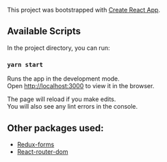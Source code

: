 This project was bootstrapped with [Create React App](https://github.com/facebook/create-react-app).

## Available Scripts

In the project directory, you can run:

### `yarn start`

Runs the app in the development mode.<br />
Open [http://localhost:3000](http://localhost:3000) to view it in the browser.

The page will reload if you make edits.<br />
You will also see any lint errors in the console.

## Other packages used:
- [Redux-forms](https://github.com/redux-form/redux-form)
- [React-router-dom](https://reacttraining.com/react-router/web/guides/quick-start)

